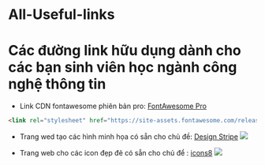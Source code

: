# All-Useful-links
# Các đường link hữu dụng dành cho các bạn sinh viên học ngành công nghệ thông tin 

- Link CDN fontawesome phiên bản pro: [FontAwesome Pro](https://site-assets.fontawesome.com/releases/v6.1.2/css/all.css?fbclid=IwAR2Lefv1ZTLJsKEsnl4HGMf5XRZuPqx5yOFnFaOFbVgCiCeU87S0up6ptKU)
``` HTML
<link rel="stylesheet" href="https://site-assets.fontawesome.com/releases/v6.1.2/css/all.css?fbclid=IwAR2Lefv1ZTLJsKEsnl4HGMf5XRZuPqx5yOFnFaOFbVgCiCeU87S0up6ptKU">
```


- Trang wed tạo các hình minh họa có sẵn cho chủ đề: [Design Stripe](https://designstripe.com/search/illustrations)
![](https://www.ilovefreesoftware.com/wp-content/uploads/2022/01/designstripe-Home.png)

- Trang web cho các icon đẹp đẽ có sẵn cho chủ để : [icons8](https://icons8.com/)
![](https://bst.icons8.com/wp-content/uploads/2020/10/collections-icons8-1.png)
